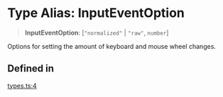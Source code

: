 # Type Alias: InputEventOption

> **InputEventOption**: [`"normalized"` \| `"raw"`, `number`]

Options for setting the amount of keyboard and mouse wheel changes.

## Defined in

[types.ts:4](https://github.com/m1m0zzz/tremolo-ui/blob/fdce4edd99400093675f850873baf6353f59c74b/packages/functions/src/types.ts#L4)
